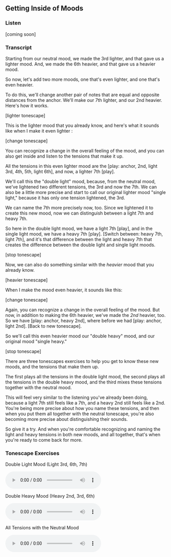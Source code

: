 ## Getting Inside of Moods



### Listen



[coming soon]



### Transcript

Starting from our neutral mood, we made the 3rd lighter, and that gave us a lighter mood. And, we made the 6th heavier, and that gave us a heavier mood. 

So now, let's add two more moods, one that's even lighter, and one that's even heavier.

To do this, we'll change another pair of notes that are equal and opposite distances from the anchor. We'll make our 7th lighter, and our 2nd heavier. Here's how it works.

[lighter tonescape]

This is the lighter mood that you already know, and here's what it sounds like when I make it even lighter :

[change tonescape]

You can recognize a change in the overall feeling of the mood, and you can also get inside and listen to the tensions that make it up. 

All the tensions in this even lighter mood are the [play: anchor, 2nd, light 3rd, 4th, 5th, light 6th], and now, a lighter 7th [play].

We'll call this the "double light" mood, because, from the neutral mood, we've lightened two different tensions, the 3rd and now the 7th. We can also be a little more precise and start to call our original lighter mood "single light," because it has only one tension lightened, the 3rd.

We can name the 7th more precisely now, too. Since we lightened it to create this new mood, now we can distinguish between a light 7th and heavy 7th. 

So here in the double light mood, we have a light 7th [play], and in the single light mood, we have a heavy 7th [play]. [Switch between: heavy 7th, light 7th], and it's that difference between the light and heavy 7th that creates the difference between the double light and single light moods.

[stop tonescape]

Now, we can also do something similar with the *heavier* mood that you already know.

[heavier tonescape]

When I make the mood even heavier, it sounds like this: 

[change tonescape]

Again, you can recognize a change in the overall feeling of the mood. But now, in addition to making the 6th heavier, we've made the *2nd* heavier, too. So we have [play: anchor, heavy 2nd], where before we had [play: anchor, light 2nd]. [Back to new tonescape].

So we'll call this even heavier mood our "double heavy" mood, and our original mood "single heavy."

[stop tonescape]

There are three tonescapes exercises to help you get to know these new moods, and the tensions that make them up.

The first plays all the tensions in the double light mood, the second plays all the tensions in the double heavy mood, and the third mixes these tensions together with the neutral mood.

This will feel very similar to the listening you've already been doing, because a light 7th still feels like a 7th, and a heavy 2nd still feels like a 2nd. You're being more precise about how you name these tensions, and then when you put them all together with the neutral tonescape, you're also becoming more precise about distinguishing their sounds.

So give it a try. And when you're comfortable recognizing and naming the light and heavy tensions in both new moods, and all together, that's when you're ready to come back for more.



### Tonescape Exercises

Double Light Mood (Light 3rd, 6th, 7th)

<audio controls src="../media/tonescapes_16.mp3"></audio>



Double Heavy Mood (Heavy 2nd, 3rd, 6th)

<audio controls src="../media/tonescapes_17.mp3"></audio>



All Tensions with the Neutral Mood

<audio controls src="../media/tonescapes_18.mp3"></audio>
